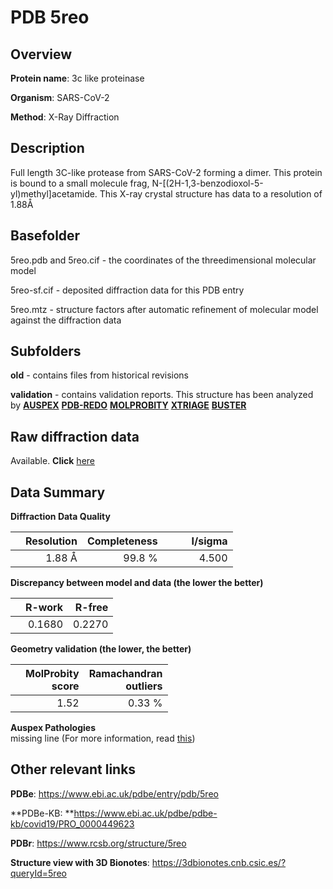 # PDB 5reo

## Overview

**Protein name**: 3c like proteinase

**Organism**: SARS-CoV-2

**Method**: X-Ray Diffraction

## Description

Full length 3C-like protease from SARS-CoV-2 forming a dimer. This protein is bound to a small molecule frag, N-[(2H-1,3-benzodioxol-5-yl)methyl]acetamide. This X-ray crystal structure has data to a resolution of 1.88Å

## Basefolder

5reo.pdb and 5reo.cif - the coordinates of the threedimensional molecular model

5reo-sf.cif - deposited diffraction data for this PDB entry

5reo.mtz - structure factors after automatic refinement of molecular model against the diffraction data

## Subfolders



**old** - contains files from historical revisions

**validation** - contains validation reports. This structure has been analyzed by [**AUSPEX**](https://github.com/thorn-lab/coronavirus_structural_task_force/tree/master/pdb/3c_like_proteinase/SARS-CoV-2/5reo/validation/auspex) [**PDB-REDO**](https://github.com/thorn-lab/coronavirus_structural_task_force/tree/master/pdb/3c_like_proteinase/SARS-CoV-2/5reo/validation/pdb-redo) [**MOLPROBITY**](https://github.com/thorn-lab/coronavirus_structural_task_force/tree/master/pdb/3c_like_proteinase/SARS-CoV-2/5reo/validation/molprobity) [**XTRIAGE**](https://github.com/thorn-lab/coronavirus_structural_task_force/blob/master/pdb/3c_like_proteinase/SARS-CoV-2/5reo/validation/Xtriage_output.log) [**BUSTER**](https://www.globalphasing.com/buster/wiki/index.cgi?Covid19Pdb5REO) 



## Raw diffraction data

Available. **Click** [here](https://zenodo.org/record/3730956) 

## Data Summary
**Diffraction Data Quality**

|   | Resolution | Completeness| I/sigma |
|---|-------------:|----------------:|--------------:|
|   |1.88 Å|99.8  %|<img width=50/>4.500|

**Discrepancy between model and data (the lower the better)**

|   | **R-work**| **R-free**   
|---|-------------:|----------------:|           
||  0.1680|  0.2270|

**Geometry validation (the lower, the better)**

|   |**MolProbity<br>score**| **Ramachandran<br>outliers** 
|---|-------------:|----------------:|
||  1.52|  0.33 %|

**Auspex Pathologies**<br> missing line (For more information, read [this](https://github.com/thorn-lab/coronavirus_structural_task_force/blob/master/pdb/3c_like_proteinase/SARS-CoV-2/5reo/validation/auspex/5reo_auspex_comments.txt))

 



## Other relevant links 
**PDBe**:  https://www.ebi.ac.uk/pdbe/entry/pdb/5reo

**PDBe-KB: **https://www.ebi.ac.uk/pdbe/pdbe-kb/covid19/PRO_0000449623 
 
**PDBr**: https://www.rcsb.org/structure/5reo 

**Structure view with 3D Bionotes**: https://3dbionotes.cnb.csic.es/?queryId=5reo

